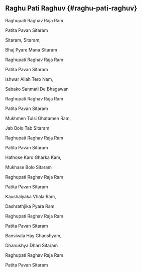 ## Raghu Pati Raghuv {#raghu-pati-raghuv}

Raghupati Raghav Raja Ram

Patita Pavan Sitaram

Sitaram, Sitaram,

Bhaj Pyare Mana Sitaram

Raghupati Raghav Raja Ram

Patita Pavan Sitaram

Ishwar Allah Tero Nam,

Sabako Sanmati De Bhagawan

Raghupati Raghav Raja Ram

Patita Pavan Sitaram

Mukhmen Tulsi Ghatamen Ram,

Jab Bolo Tab Sitaram

Raghupati Raghav Raja Ram

Patita Pavan Sitaram

Hathose Karo Gharka Kam,

Mukhase Bolo Sitaram

Raghupati Raghav Raja Ram

Patita Pavan Sitaram

Kaushalyaka Vhala Ram,

Dashrathjika Pyara Ram

Raghupati Raghav Raja Ram

Patita Pavan Sitaram

Bansivala Hay Ghanshyam,

Dhanushya Dhari Sitaram

Raghupati Raghav Raja Ram

Patita Pavan Sitaram